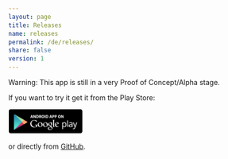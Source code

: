 ```yaml
---
layout: page
title: Releases
name: releases
permalink: /de/releases/
share: false
version: 1
---
```



Warning: This app is still in a very Proof of Concept/Alpha stage.

If you want to try it get it from the Play Store:

<a href="https://play.google.com/apps/testing/com.greenaddress.abcore" target="_blank" ><img style="width: 150px;" src="/assets/images/playstore.png"></a>

or directly from [GitHub](https://github.com/greenaddress/abcore/releases/tag/v0.49alphaPoC).

<!-- {% include releases.html %} -->
